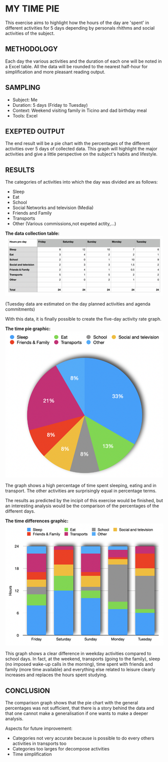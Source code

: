 # MY TIME PIE
This exercise aims to highlight how the hours of the day are 'spent' in different activities for 5 days depending by personals rhithms and social activities of the subject. 

## METHODOLOGY
Each day the various activities and the duration of each one will be noted in a Excel table. All the data will be rounded to the nearest half-hour for simplification and more pleasant reading output.

## SAMPLING
 * Subject: Me
 * Duration: 5 days (Friday to Tuesday)
 * Context: Weekend visiting family in Ticino and dad birthday meal
 * Tools: Excel

## EXEPTED OUTPUT
The end result will be a pie chart with the percentages of the different activities over 5 days of collected data. This graph will highlight the major activities and give a little perspective on the subject's habits and lifestyle. 

## RESULTS
The categories of activities into which the day was divided are as follows:
* Sleep
* Eat
* School
* Social Networks and television (Media)
* Friends and Family
* Transports
* Other (Various commissions,not expeted actity,...)

**The data collection table:**<br />
<img src="./data/data.png"
     alt="data"
     style="float: center;" />

 (Tuesday data are estimated on the day planned activities and agenda commitments)
 
 With this data, it is finally possible to create the five-day activity rate graph.     

**The time pie graphic:** <br />
<img src="./data/pie.png"
     alt="pie"
     style="float: center;" />

The graph shows a high percentage of time spent sleeping, eating and in transport. The other activities are surprisingly equal in percentage terms. 

The results as predicted by the incipit of this exercise would be finished, but an interesting analysis would be the comparison of the percentages of the different days. 

**The time differences graphic:** <br />
<img src="./data/differences.png"
     alt="differences"
     style="float: center;" />

This graph shows a clear difference in weekday activities compared to school days. In fact, at the weekend, transports (going to the family), sleep (no imposed wake-up calls in the morning), time spent with friends and family (more time available) and everything else related to leisure clearly increases and replaces the hours spent studying. 

 ## CONCLUSION

The comparison graph shows that the pie chart with the general percentages was not sufficient, that there is a story behind the data and that one cannot make a generalisation if one wants to make a deeper analysis.

Aspects for future improvement:
 * Categories not very accurate because is possible to do every others activities in transports too
 * Categories too larges for decompose activities
 * Time simplification
